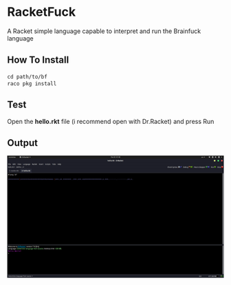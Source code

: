 # RacketFuck
A Racket simple language capable to interpret and run the Brainfuck language

## How To Install

```
cd path/to/bf
raco pkg install
```

## Test

Open the **hello.rkt** file (i recommend open with Dr.Racket) and press Run

## Output
<img src="./pictures/output.png">
